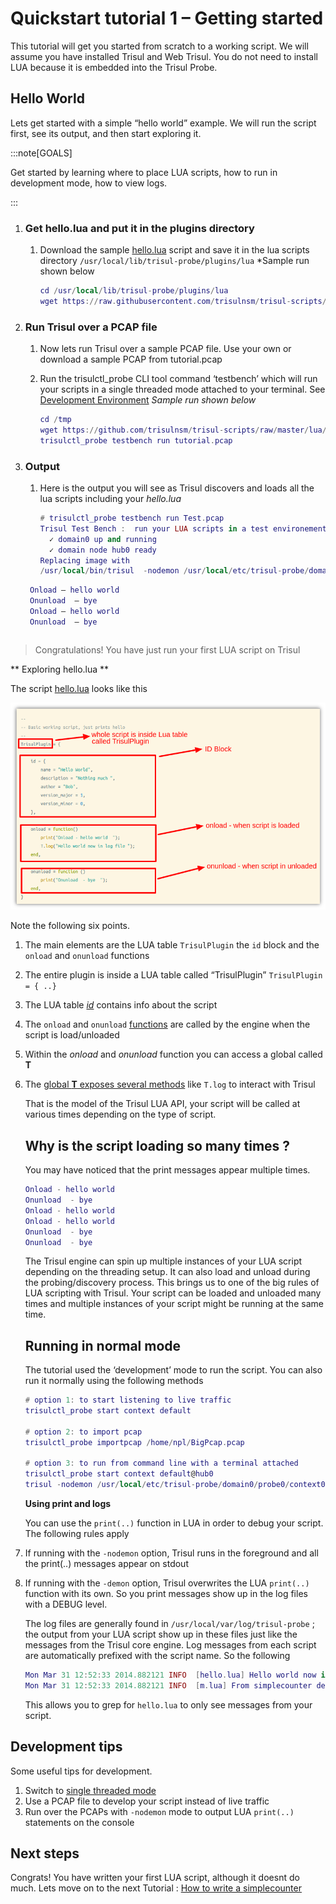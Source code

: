 # Quickstart tutorial 1 – Getting started

This tutorial will get you started from scratch to a working script. We will assume you have installed Trisul and Web Trisul. You do not need to install LUA because it is embedded into the Trisul Probe.

## Hello World

Lets get started with a simple “hello world” example. We will run the script first, see its output, and then start exploring it.

:::note[GOALS]

Get started by learning where to place LUA scripts, how to run in development mode, how to view logs.

:::

1. ### Get hello.lua and put it in the plugins directory
   
   1. Download the sample [hello.lua](https://raw.githubusercontent.com/trisulnsm/trisul-scripts/master/lua/tutorial/tutorial1/hello.lua) script and save it in the lua scripts directory `/usr/local/lib/trisul-probe/plugins/lua` *Sample run shown below
      
      ```lua
      cd /usr/local/lib/trisul-probe/plugins/lua
      wget https://raw.githubusercontent.com/trisulnsm/trisul-scripts/master/lua/tutorial/tutorial1/hello.lua
      ```

2. ### Run Trisul over a PCAP file
   
   1. Now lets run Trisul over a sample PCAP file. Use your own or download a sample PCAP from tutorial.pcap
   
   2. Run the trisulctl_probe CLI tool command ‘testbench’ which will run your scripts in a single threaded mode attached to your terminal. See [Development Environment](/docs/lua/debugger) *Sample run shown below*
      
      ```lua
      cd /tmp
      wget https://github.com/trisulnsm/trisul-scripts/raw/master/lua/tutorial/tutorial1/tutorial.pcap?raw=true -O tutorial.pcap
      trisulctl_probe testbench run tutorial.pcap
      ```

3. ### Output
   
   1. Here is the output you will see as Trisul discovers and loads all the lua scripts including your *hello.lua*
      
      ```lua
      # trisulctl_probe testbench run Test.pcap 
      Trisul Test Bench :  run your LUA scripts in a test environement
        ✓ domain0 up and running
        ✓ domain node hub0 ready
      Replacing image with 
      /usr/local/bin/trisul  -nodemon /usr/local/etc/trisul-probe/domain0/probe0/context_debug0/trisulProbeConfig.xml -mode offline -in Test.pcap
      ```
     ```lua 
      Onload – hello world  
      Onunload  – bye  
      Onload – hello world  
      Onunload  – bye
      ```
      ```
      
      ```
> Congratulations! You have just run your first LUA script on Trisul

   ** Exploring hello.lua **

   The script [hello.lua](https://github.com/trisulnsm/trisul-scripts/blob/master/lua/tutorial/tutorial1/hello.lua) looks like this

   ![](./images/tutorial1_structure.png)

   Note the following six points.

1. The main elements are the LUA table `TrisulPlugin` the `id` block and the `onload` and `onunload` functions

2. The entire plugin is inside a LUA table called “TrisulPlugin” `TrisulPlugin = { ..}`

3. The LUA table [*id*](//docs/lua/basics#id-block) contains info about the script

4. The `onload` and `onunload` [functions](/docs/lua/basics#onload-and-onload) are called by the engine when the script is load/unloaded

5. Within the *onload* and *onunload* function you can access a global called **T**

6. The [global **T** exposes several methods](/docs/lua/obj_globalt) like `T.log` to interact with Trisul
   
   That is the model of the Trisul LUA API, your script will be called at various times depending on the type of script.
   
   ## Why is the script loading so many times ?
   
   You may have noticed that the print messages appear multiple times.
   
   ```lua
   Onload - hello world  
   Onunload  - bye  
   Onload - hello world  
   Onload - hello world  
   Onunload  - bye  
   Onunload  - bye
   ```
   
   The Trisul engine can spin up multiple instances of your LUA script depending on the threading setup. It can also load and unload during the probing/discovery process. This brings us to one of the big rules of LUA scripting with Trisul. Your script can be loaded and unloaded many times and multiple instances of your script might be running at the same time.
   
   ## Running in normal mode
   
   The tutorial used the ‘development’ mode to run the script. You can also run it normally using the following methods
   
   ```lua
   # option 1: to start listening to live traffic 
   trisulctl_probe start context default 
   
   # option 2: to import pcap
   trisulctl_probe importpcap /home/npl/BigPcap.pcap 
   
   # option 3: to run from command line with a terminal attached 
   trisulctl_probe start context default@hub0
   trisul -nodemon /usr/local/etc/trisul-probe/domain0/probe0/context0/trisulProbeConfig.xml -mode offline -in Test.pcap
   ```
   
   **Using print and logs**
   
   You can use the `print(..)` function in LUA in order to debug your script. The following rules apply

7. If running with the `-nodemon` option, Trisul runs in the foreground and all the print(..) messages appear on stdout

8. If running with the `-demon` option, Trisul overwrites the LUA `print(..)` function with its own. So you print messages show up in the log files with a DEBUG level.
   
   The log files are generally found in `/usr/local/var/log/trisul-probe` ; the output from your LUA script show up in these files just like the messages from the Trisul core engine. Log messages from each script are automatically prefixed with the script name. So the following
   
   ```lua
   Mon Mar 31 12:52:33 2014.882121 INFO  [hello.lua] Hello world now in log file
   Mon Mar 31 12:52:33 2014.882121 INFO  [m.lua] From simplecounter demo
   ```
   
   This allows you to grep for `hello.lua` to only see messages from your script.

## Development tips

Some useful tips for development.

1. Switch to [single threaded mode](/docs/ref/trisulconfig#tuning)
2. Use a PCAP file to develop your script instead of live traffic
3. Run over the PCAPs with `-nodemon` mode to output LUA `print(..)` statements on the console

## Next steps

Congrats! You have written your first LUA script, although it doesnt do much. Lets move on to the next Tutorial : [How to write a simplecounter](/docs/lua/tutorial2)
